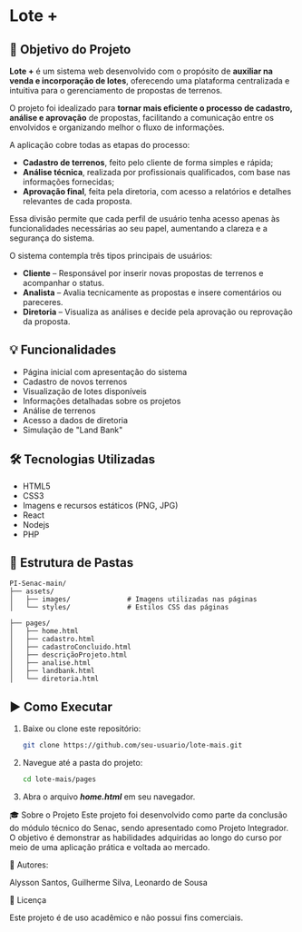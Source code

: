 # Lote +

## 🎯 Objetivo do Projeto

**Lote +** é um sistema web desenvolvido com o propósito de **auxiliar na venda e incorporação de lotes**, oferecendo uma plataforma centralizada e intuitiva para o gerenciamento de propostas de terrenos.

O projeto foi idealizado para **tornar mais eficiente o processo de cadastro, análise e aprovação** de propostas, facilitando a comunicação entre os envolvidos e organizando melhor o fluxo de informações.

A aplicação cobre todas as etapas do processo:

- **Cadastro de terrenos**, feito pelo cliente de forma simples e rápida;
- **Análise técnica**, realizada por profissionais qualificados, com base nas informações fornecidas;
- **Aprovação final**, feita pela diretoria, com acesso a relatórios e detalhes relevantes de cada proposta.

Essa divisão permite que cada perfil de usuário tenha acesso apenas às funcionalidades necessárias ao seu papel, aumentando a clareza e a segurança do sistema.

O sistema contempla três tipos principais de usuários:

- **Cliente** – Responsável por inserir novas propostas de terrenos e acompanhar o status.
- **Analista** – Avalia tecnicamente as propostas e insere comentários ou pareceres.
- **Diretoria** – Visualiza as análises e decide pela aprovação ou reprovação da proposta.


## 💡 Funcionalidades

- Página inicial com apresentação do sistema
- Cadastro de novos terrenos
- Visualização de lotes disponíveis
- Informações detalhadas sobre os projetos
- Análise de terrenos
- Acesso a dados de diretoria
- Simulação de "Land Bank"

## 🛠️ Tecnologias Utilizadas

- HTML5
- CSS3
- Imagens e recursos estáticos (PNG, JPG)
- React
- Nodejs
- PHP


## 📁 Estrutura de Pastas
```text
PI-Senac-main/
├── assets/
│   ├── images/              # Imagens utilizadas nas páginas
│   └── styles/              # Estilos CSS das páginas

├── pages/
│   ├── home.html
│   ├── cadastro.html
│   ├── cadastroConcluido.html
│   ├── descriçãoProjeto.html
│   ├── analise.html
│   ├── landbank.html
│   └── diretoria.html
```


## ▶️ Como Executar

1. Baixe ou clone este repositório:
   ```bash
   git clone https://github.com/seu-usuario/lote-mais.git

2. Navegue até a pasta do projeto:
    ```bash
    cd lote-mais/pages
3. Abra o arquivo ***home.html*** em seu navegador.


🎓 Sobre o Projeto
Este projeto foi desenvolvido como parte da conclusão do módulo técnico do Senac, sendo apresentado como Projeto Integrador. O objetivo é demonstrar as habilidades adquiridas ao longo do curso por meio de uma aplicação prática e voltada ao mercado.

👥 Autores:

Alysson Santos, Guilherme Silva, Leonardo de Sousa

📄 Licença

Este projeto é de uso acadêmico e não possui fins comerciais.


